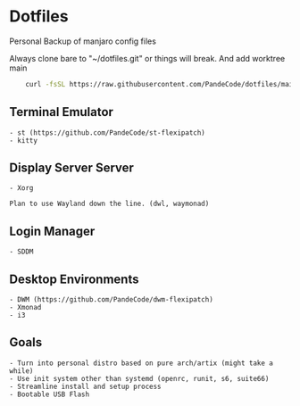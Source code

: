# Dotfiles

Personal Backup of manjaro config files

Always clone bare to "~/dotfiles.git" or things will break.
And add worktree main

```bash
    curl -fsSL https://raw.githubusercontent.com/PandeCode/dotfiles/main/install.sh | sh
```

## Terminal Emulator

    - st (https://github.com/PandeCode/st-flexipatch)
    - kitty

## Display Server Server

    - Xorg

    Plan to use Wayland down the line. (dwl, waymonad)

## Login Manager

    - SDDM

## Desktop Environments

    - DWM (https://github.com/PandeCode/dwm-flexipatch)
    - Xmonad
    - i3



## Goals

    - Turn into personal distro based on pure arch/artix (might take a while)
    - Use init system other than systemd (openrc, runit, s6, suite66)
    - Streamline install and setup process
    - Bootable USB Flash
